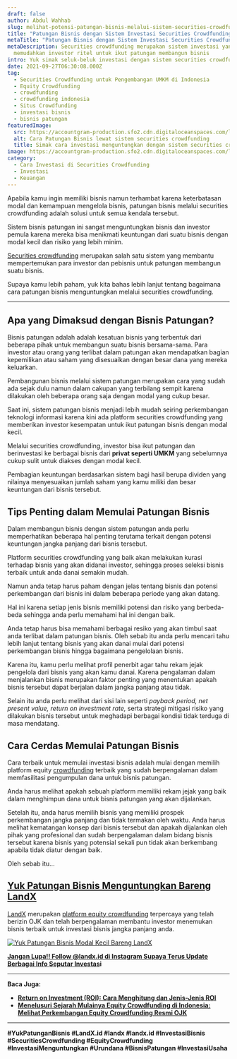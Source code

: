 ```yaml
---
draft: false
author: Abdul Wahhab
slug: melihat-potensi-patungan-bisnis-melalui-sistem-securities-crowdfunding-untuk-investasi-jangka-panjang
title: "Patungan Bisnis dengan Sistem Investasi Securities Crowdfunding "
metaTitle: "Patungan Bisnis dengan Sistem Investasi Securities Crowdfunding "
metaDescription: Securities crowdfunding merupakan sistem investasi yang
  memudahkan investor ritel untuk ikut patungan membangun bisnis
intro: Yuk simak seluk-beluk investasi dengan sistem securities crowdfunding
date: 2021-09-27T06:30:08.000Z
tag:
  - Securities Crowdfunding untuk Pengembangan UMKM di Indonesia
  - Equity Crowdfunding
  - crowdfunding
  - crowdfunding indonesia
  - Situs Crowdfunding
  - investasi bisnis
  - bisnis patungan
featuredImage:
  src: https://accountgram-production.sfo2.cdn.digitaloceanspaces.com/landx_ghost/2021/09/patungan-bisnis-menguntungkan-bareng-landx-5.png
  alt: Cara Patungan Bisnis lewat sistem securities crowdfunding
  title: Simak cara investasi menguntungkan dengan sistem securities crowdfunding
image: https://accountgram-production.sfo2.cdn.digitaloceanspaces.com/landx_ghost/2021/09/patungan-bisnis-menguntungkan-bareng-landx-5.png
category:
  - Cara Investasi di Securities Crowdfunding
  - Investasi
  - Keuangan
---
```

Apabila kamu ingin memiliki bisnis namun terhambat karena keterbatasan modal dan kemampuan mengelola bisnis, patungan bisnis melalui securities crowdfunding adalah solusi untuk semua kendala tersebut.

Sistem bisnis patungan ini sangat menguntungkan bisnis dan investor pemula karena mereka bisa menikmati keuntungan dari suatu bisnis dengan modal kecil dan risiko yang lebih minim. [](https://landx.id/)

[Securities crowdfunding](https://landx.id/) merupakan salah satu sistem yang membantu mempertemukan para investor dan pebisnis untuk patungan membangun suatu bisnis.

Supaya kamu lebih paham, yuk kita bahas lebih lanjut tentang bagaimana cara patungan bisnis menguntungkan melalui securities crowdfunding.

- - -

## Apa yang Dimaksud dengan Bisnis Patungan?

Bisnis patungan adalah adalah kesatuan bisnis yang terbentuk dari beberapa pihak untuk membangun suatu bisnis bersama-sama. Para investor atau orang yang terlibat dalam patungan akan mendapatkan bagian kepemilikan atau saham yang disesuaikan  dengan besar dana yang mereka keluarkan.

Pembangunan bisnis melalui sistem patungan merupakan cara yang sudah ada sejak dulu namun dalam cakupan yang terbilang sempit karena dilakukan oleh beberapa orang saja dengan modal yang cukup besar.

Saat ini, sistem patungan bisnis menjadi lebih mudah seiring perkembangan teknologi informasi karena kini ada platform securities crowdfunding yang memberikan investor kesempatan untuk ikut patungan bisnis dengan modal kecil.

Melalui securities crowdfunding, investor bisa ikut patungan dan berinvestasi ke berbagai bisnis dari **privat seperti UMKM** yang sebelumnya cukup sulit untuk diakses dengan modal kecil.

Pembagian keuntungan berdasarkan sistem bagi hasil berupa dividen yang nilainya menyesuaikan jumlah saham yang kamu miliki dan besar keuntungan dari bisnis tersebut.

## Tips Penting dalam Memulai Patungan Bisnis

Dalam membangun bisnis dengan sistem patungan anda perlu memperhatikan beberapa hal penting terutama terkait dengan potensi keuntungan jangka panjang dari bisnis tersebut.

Platform securities crowdfunding yang baik akan melakukan kurasi terhadap bisnis yang akan didanai investor, sehingga proses seleksi bisnis terbaik untuk anda danai semakin mudah.

Namun anda tetap harus paham dengan jelas tentang bisnis dan potensi perkembangan dari bisnis ini dalam beberapa periode yang akan datang.

Hal ini karena setiap jenis bisnis memiliki potensi dan risiko yang berbeda-beda sehingga anda perlu memahami hal ini dengan baik.

Anda tetap harus bisa memahami berbagai resiko yang akan timbul saat anda terlibat dalam patungan bisnis. Oleh sebab itu anda perlu mencari tahu lebih lanjut tentang bisnis yang akan danai mulai dari potensi perkembangan bisnis hingga bagaimana pengelolaan bisnis.

Karena itu, kamu perlu melihat profil penerbit agar tahu rekam jejak pengelola dari bisnis yang akan kamu danai. Karena pengalaman dalam menjalankan bisnis merupakan faktor penting yang menentukan apakah bisnis tersebut dapat berjalan dalam jangka panjang atau tidak.

Selain itu anda perlu melihat dari sisi lain seperti *payback period, net present value, return on investment rate,* serta strategi mitigasi risiko yang dilakukan bisnis tersebut untuk meghadapi berbagai kondisi tidak terduga di masa mendatang.

## **Cara Cerdas Memulai Patungan Bisnis**

Cara terbaik untuk memulai investasi bisnis adalah mulai dengan memilih platform equity [crowdfunding](https://landx.id/) terbaik yang sudah berpengalaman dalam memfasilitasi pengumpulan dana untuk bisnis patungan.

Anda harus melihat apakah sebuah platform memiliki rekam jejak yang baik dalam menghimpun dana untuk bisnis patungan yang akan dijalankan.

Setelah itu, anda harus memilih bisnis yang memiliki prospek perkembangan jangka panjang dan tidak termakan oleh waktu. Anda harus melihat kematangan konsep dari bisnis tersebut dan apakah dijalankan oleh pihak yang profesional dan sudah berpengalaman dalam bidang bisnis tersebut karena bisnis yang potensial sekali pun tidak akan berkembang apabila tidak diatur dengan baik.

Oleh sebab itu…

## **[Yuk Patungan Bisnis Menguntungkan Bareng LandX](https://landx.id/)**

[LandX](https://landx.id/) merupakan [platform equity crowdfunding](https://landx.id/) terpercaya yang telah berizin OJK dan telah berpengalaman membantu investor menemukan bisnis terbaik untuk investasi bisnis jangka panjang anda.

[![Yuk Patungan Bisnis Modal Kecil Bareng LandX](https://accountgram-production.sfo2.cdn.digitaloceanspaces.com/landx_ghost/2021/09/patungan-bisnis-menguntungkan-bareng-landx-4.png)
](https://landx.id/)

**[Jangan Lupa!! Follow @landx.id di Instagram Supaya Terus Update Berbagai Info Seputar Investas](https://instagram.com/landx.id?utm_medium=copy_link)i**

- - -

**Baca Juga:**

* **[Return on Investment (ROI): Cara Menghitung dan Jenis-Jenis ROI](https://landx.id/blog/return-on-investment-roi-adalah/)**
* **[Menelusuri Sejarah Mulainya Equity Crowdfunding di Indonesia: Melihat Perkembangan Equity Crowdfunding Resmi OJK](https://landx.id/blog/equity-crowdfunding-indonesia/)**

- - -

**\#YukPatunganBisnis  #LandX.id    #landx         #landx.id    #InvestasiBisnis    #SecuritiesCrowdfunding #EquityCrowdfunding    #InvestasiMenguntungkan    #Urundana    #BisnisPatungan    #InvestasiUsaha**